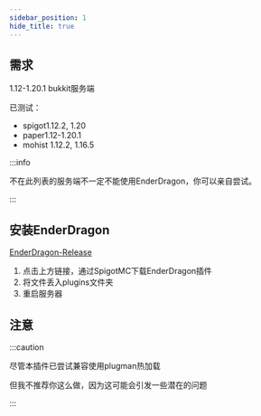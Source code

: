 ```yaml
---
sidebar_position: 1
hide_title: true
---
```


## 需求

1.12-1.20.1 bukkit服务端

已测试：
* spigot1.12.2, 1.20
* paper1.12-1.20.1
* mohist 1.12.2, 1.16.5

:::info

不在此列表的服务端不一定不能使用EnderDragon，你可以亲自尝试。

:::

## 安装EnderDragon

[EnderDragon-Release](https://www.spigotmc.org/resources/enderdragon.101583/)

1. 点击上方链接，通过SpigotMC下载EnderDragon插件
2. 将文件丢入plugins文件夹
3. 重启服务器

## 注意

:::caution

尽管本插件已尝试兼容使用plugman热加载

但我不推荐你这么做，因为这可能会引发一些潜在的问题

:::
